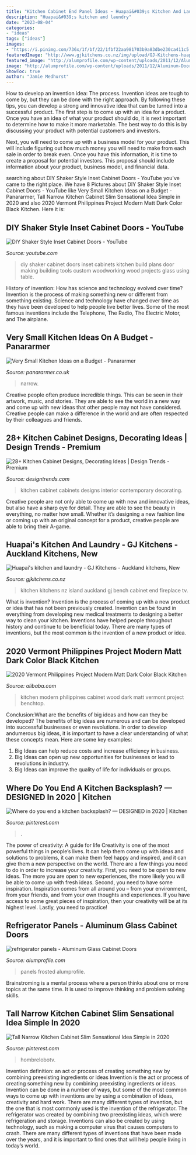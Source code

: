 ```yaml
---
title: "Kitchen Cabinet End Panel Ideas ~ Huapai&#039;s Kitchen And Laundry"
description: "Huapai&#039;s kitchen and laundry"
date: "2023-08-04"
categories:
- "ideas"
tags: ["ideas"]
images:
- "https://i.pinimg.com/736x/1f/bf/22/1fbf22aa981703b9a83dbe230ca411c5.jpg"
featuredImage: "http://www.gjkitchens.co.nz/img/upload/GJ-Kitchens-huapais-kitchen-photo4-20181017022428242.jpg"
featured_image: "http://alumprofile.com/wp-content/uploads/2011/12/Aluminum-Doors-.jpg"
image: "http://alumprofile.com/wp-content/uploads/2011/12/Aluminum-Doors-.jpg"
ShowToc: true
author: "Jamie Medhurst"
---
```



How to develop an invention idea: The process.
Invention ideas are tough to come by, but they can be done with the right approach. By following these tips, you can develop a strong and innovative idea that can be turned into a successful product.
The first step is to come up with an idea for a product. Once you have an idea of what your product should do, it is next important to determine how to make it more marketable. The best way to do this is by discussing your product with potential customers and investors.

Next, you will need to come up with a business model for your product. This will include figuring out how much money you will need to make from each sale in order to break even. Once you have this information, it is time to create a proposal for potential investors. This proposal should include information about your product, business model, and financial data.

	

		
searching about DIY Shaker Style Inset Cabinet Doors - YouTube you've came to the right place. We have 8 Pictures about DIY Shaker Style Inset Cabinet Doors - YouTube like Very Small Kitchen Ideas on a Budget - Panararmer, Tall Narrow Kitchen Cabinet Slim Sensational Idea Simple in 2020 and also 2020 Vermont Philippines Project Modern Matt Dark Color Black Kitchen. Here it is:
		
    
## DIY Shaker Style Inset Cabinet Doors - YouTube

<img loading=lazy src="http://i.ytimg.com/vi/WTwRxyHVHFg/maxresdefault.jpg" onerror="this.onerror=null;this.src='https://tse4.mm.bing.net/th?id=OIP.9jwPG8aet4lfg7hMmfW6sAHaEK&amp;pid=15.1';" alt="DIY Shaker Style Inset Cabinet Doors - YouTube">

_Source: youtube.com_

>diy shaker cabinet doors inset cabinets kitchen build plans door making building tools custom woodworking wood projects glass using table. 

	

History of invention: How has science and technology evolved over time?
Invention is the process of making something new or different from something existing. Science and technology have changed over time as they have been developed to help people live better lives. Some of the most famous inventions include the Telephone, The Radio, The Electric Motor, and The airplane.

    
## Very Small Kitchen Ideas On A Budget - Panararmer

<img loading=lazy src="https://www.panararmer.co.uk/wp-content/uploads/2019/09/narrow-small-kitchen-683x1024.jpg" onerror="this.onerror=null;this.src='https://tse4.mm.bing.net/th?id=OIP.FkVrbYGYWyhWAjybVxfmcwHaLG&amp;pid=15.1';" alt="Very Small Kitchen Ideas on a Budget - Panararmer">

_Source: panararmer.co.uk_

>narrow. 

	

Creative people often produce incredible things. This can be seen in their artwork, music, and stories. They are able to see the world in a new way and come up with new ideas that other people may not have considered. Creative people can make a difference in the world and are often respected by their colleagues and friends.

    
## 28+ Kitchen Cabinet Designs, Decorating Ideas | Design Trends - Premium

<img loading=lazy src="https://images.designtrends.com/wp-content/uploads/2015/10/28104210/Kitchen-Cabinets-Designs9-732x1024.jpg" onerror="this.onerror=null;this.src='https://tse1.mm.bing.net/th?id=OIP.KjCXiJS9fmhgIT7jkxMUcgHaKX&amp;pid=15.1';" alt="28+ Kitchen Cabinet Designs, Decorating Ideas | Design Trends - Premium">

_Source: designtrends.com_

>kitchen cabinet cabinets designs interior contemporary decorating. 

	

Creative people are not only able to come up with new and innovative ideas, but also have a sharp eye for detail. They are able to see the beauty in everything, no matter how small. Whether it’s designing a new fashion line or coming up with an original concept for a product, creative people are able to bring their A-game.

    
## Huapai&#039;s Kitchen And Laundry - GJ Kitchens - Auckland Kitchens, New

<img loading=lazy src="http://www.gjkitchens.co.nz/img/upload/GJ-Kitchens-huapais-kitchen-photo4-20181017022428242.jpg" onerror="this.onerror=null;this.src='https://tse3.mm.bing.net/th?id=OIP.ibwp3M4saA-e4YMdTea2LwHaE4&amp;pid=15.1';" alt="Huapai&#039;s kitchen and laundry - GJ Kitchens - Auckland kitchens, New">

_Source: gjkitchens.co.nz_

>kitchen kitchens nz island auckland gj bench cabinet end fireplace tv. 

	

What is invention?
Invention is the process of coming up with a new product or idea that has not been previously created. Invention can be found in everything from developing new medical treatments to designing a better way to clean your kitchen. Inventions have helped people throughout history and continue to be beneficial today. There are many types of inventions, but the most common is the invention of a new product or idea.

    
## 2020 Vermont Philippines Project Modern Matt Dark Color Black Kitchen

<img loading=lazy src="https://sc01.alicdn.com/kf/HTB1XsafX5YrK1Rjy0Fdq6ACvVXa0/201918432/HTB1XsafX5YrK1Rjy0Fdq6ACvVXa0.jpg" onerror="this.onerror=null;this.src='https://tse1.mm.bing.net/th?id=OIP.2g65-M3RGc7kYDhiiGcODAHaE8&amp;pid=15.1';" alt="2020 Vermont Philippines Project Modern Matt Dark Color Black Kitchen">

_Source: alibaba.com_

>kitchen modern philippines cabinet wood dark matt vermont project benchtop. 

	

Conclusion:What are the benefits of big ideas and how can they be developed?
The benefits of big ideas are numerous and can be developed into successful businesses or even revolutions. In order to develop andumerous big ideas, it is important to have a clear understanding of what these concepts mean. Here are some key examples: 
1. Big Ideas can help reduce costs and increase efficiency in business. 
2. Big Ideas can open up new opportunities for businesses or lead to revolutions in industry. 
3. Big Ideas can improve the quality of life for individuals or groups.

    
## Where Do You End A Kitchen Backsplash? — DESIGNED In 2020 | Kitchen

<img loading=lazy src="https://i.pinimg.com/736x/bc/d5/72/bcd572a9593c8fb1f45f924e7a8762de.jpg" onerror="this.onerror=null;this.src='https://tse1.mm.bing.net/th?id=OIP.RVxXNXM0qPCKBswAeeihfQHaJ3&amp;pid=15.1';" alt="Where do you end a kitchen backsplash? — DESIGNED in 2020 | Kitchen">

_Source: pinterest.com_

>. 

	

The power of creativity: A guide for life
Creativity is one of the most powerful things in people’s lives. It can help them come up with ideas and solutions to problems, it can make them feel happy and inspired, and it can give them a new perspective on the world.
There are a few things you need to do in order to increase your creativity. First, you need to be open to new ideas. The more you are open to new experiences, the more likely you will be able to come up with fresh ideas. Second, you need to have some inspiration. Inspiration comes from all around you – from your environment, from your friends, and from your own thoughts and experiences. If you have access to some great pieces of inspiration, then your creativity will be at its highest level. Lastly, you need to practice!

    
## Refrigerator Panels - Aluminum Glass Cabinet Doors

<img loading=lazy src="http://alumprofile.com/wp-content/uploads/2011/12/Aluminum-Doors-.jpg" onerror="this.onerror=null;this.src='https://tse3.mm.bing.net/th?id=OIP.jY7Rg9wjZu--hM7pmWI7CgHaJ4&amp;pid=15.1';" alt="refrigerator panels - Aluminum Glass Cabinet Doors">

_Source: alumprofile.com_

>panels frosted alumprofile. 

	

Brainstroming is a mental process where a person thinks about one or more topics at the same time. It is used to improve thinking and problem solving skills.

    
## Tall Narrow Kitchen Cabinet Slim Sensational Idea Simple In 2020

<img loading=lazy src="https://i.pinimg.com/736x/1f/bf/22/1fbf22aa981703b9a83dbe230ca411c5.jpg" onerror="this.onerror=null;this.src='https://tse1.mm.bing.net/th?id=OIP.DwgfmhAB5_IXZDIYd6pbhAHaK_&amp;pid=15.1';" alt="Tall Narrow Kitchen Cabinet Slim Sensational Idea Simple in 2020">

_Source: pinterest.com_

>hombrelobotv. 

	

Invention definition: an act or process of creating something new by combining preexisting ingredients or ideas
Invention is the act or process of creating something new by combining preexisting ingredients or ideas. Invention can be done in a number of ways, but some of the most common ways to come up with inventions are by using a combination of ideas, creativity and hard work. There are many different types of invention, but the one that is most commonly used is the invention of the refrigerator. The refrigerator was created by combining two preexisting ideas, which were refrigeration and storage. Inventions can also be created by using technology, such as making a computer virus that causes computers to crash. There are many different types of inventions that have been made over the years, and it is important to find ones that will help people living in today’s world.


